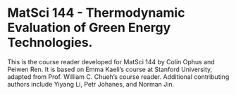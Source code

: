# MatSci 144 - Thermodynamic Evaluation of Green Energy Technologies.

This is the course reader developed for MatSci 144 by Colin Ophus and Peiwen Ren. It is based on Emma Kaeli’s course at Stanford University, adapted from Prof. William C. Chueh’s course reader. Additional contributing authors include Yiyang Li, Petr Johanes, and Norman Jin.
